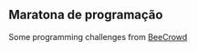 ## Maratona de programação
Some programming challenges from <a href="https://www.beecrowd.com.br">BeeCrowd</a>
